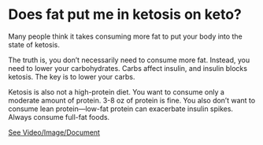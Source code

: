 # Does fat put me in ketosis on keto?

Many people think it takes consuming more fat to put your body into the state of ketosis.

The truth is, you don’t necessarily need to consume more fat. Instead, you need to lower your carbohydrates. Carbs affect insulin, and insulin blocks ketosis. The key is to lower your carbs.

Ketosis is also not a high-protein diet. You want to consume only a moderate amount of protein. 3-8 oz of protein is fine. You also don’t want to consume lean protein—low-fat protein can exacerbate insulin spikes. Always consume full-fat foods.

 [See Video/Image/Document](https://hls-player.drberg.com/asset?path=migrated-assets/its-not-fat-that-puts-you-in-ketosis)